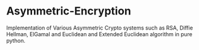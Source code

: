 # Asymmetric-Encryption
Implementation of Various Asymmetric Crypto systems such as RSA, Diffie Hellman, ElGamal and Euclidean and Extended Euclidean algorithm in pure python.

